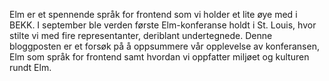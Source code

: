 Elm er et spennende språk for frontend som vi holder et lite øye med i BEKK. I september ble verden første Elm-konferanse holdt i St. Louis, hvor stilte vi med fire representanter, deriblant undertegnede. Denne bloggposten er et forsøk på å oppsummere vår opplevelse av konferansen, Elm som språk for frontend samt hvordan vi oppfatter miljøet og kulturen rundt Elm.
